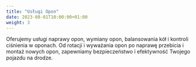 ```yaml
---
title: "Usługi Opon"
date: 2023-08-01T10:00:00+01:00
weight: 3
---
```


Oferujemy usługi naprawy opon, wymiany opon, balansowania kół i kontroli ciśnienia w oponach.
Od rotacji i wyważania opon po naprawę przebicia i montaż nowych opon, zapewniamy bezpieczeństwo i efektywność Twojego pojazdu na drodze.

